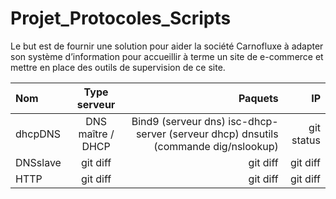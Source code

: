 ﻿
# Projet_Protocoles_Scripts
Le but est de  fournir une solution pour aider la société Carnofluxe à adapter son système d’information pour accueillir à terme un site de e-commerce et mettre en place des outils de supervision de ce site.




| Nom | Type serveur | Paquets | IP |
| :---         |     :---:      |          ---: |       ---: |
| dhcpDNS   |  DNS maître / DHCP | Bind9 (serveur dns) isc-dhcp-server (serveur dhcp) dnsutils (commande dig/nslookup) | git status    |
| DNSslave     | git diff       | git diff      | git diff      |
| HTTP     | git diff       | git diff      | git diff      |

